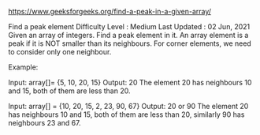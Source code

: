 
https://www.geeksforgeeks.org/find-a-peak-in-a-given-array/

Find a peak element
Difficulty Level : Medium
Last Updated : 02 Jun, 2021
Given an array of integers. Find a peak element in it. An array element is a peak if it is NOT smaller than its neighbours. For corner elements, we need to consider only one neighbour. 

Example:

Input: array[]= {5, 10, 20, 15}
Output: 20
The element 20 has neighbours 10 and 15,
both of them are less than 20.

Input: array[] = {10, 20, 15, 2, 23, 90, 67}
Output: 20 or 90
The element 20 has neighbours 10 and 15, 
both of them are less than 20, similarly 90 has neighbours 23 and 67.